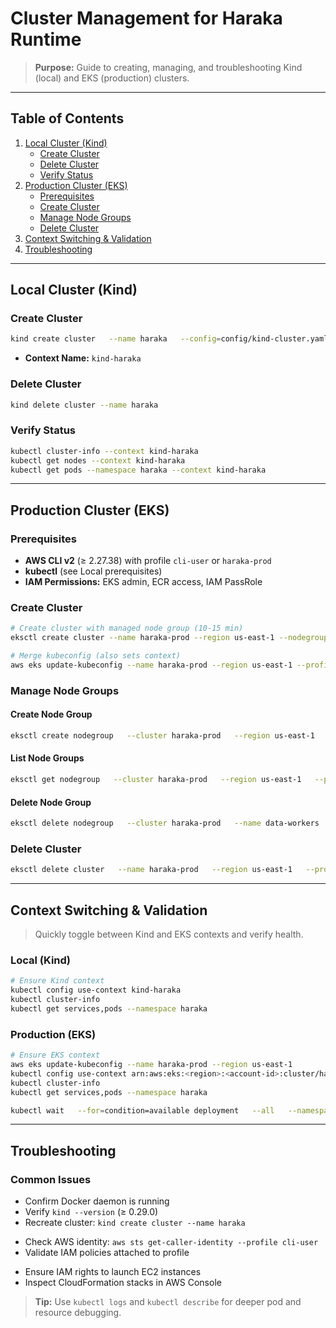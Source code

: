 # Cluster Management for Haraka Runtime

> **Purpose:** Guide to creating, managing, and troubleshooting Kind (local) and EKS (production) clusters.

---

## Table of Contents

1. [Local Cluster (Kind)](#local-cluster-kind)
   - [Create Cluster](#create-cluster)
   - [Delete Cluster](#delete-cluster)
   - [Verify Status](#verify-status)
2. [Production Cluster (EKS)](#production-cluster-eks)
   - [Prerequisites](#prerequisites)
   - [Create Cluster](#create-cluster-1)
   - [Manage Node Groups](#manage-node-groups)
   - [Delete Cluster](#delete-cluster-1)
3. [Context Switching & Validation](#context-switching--validation)
4. [Troubleshooting](#troubleshooting)

---

## Local Cluster (Kind)

### Create Cluster

```bash
kind create cluster   --name haraka   --config=config/kind-cluster.yaml  # annotated Kind config
```

- **Context Name:** `kind-haraka`

### Delete Cluster

```bash
kind delete cluster --name haraka
```

### Verify Status

```bash
kubectl cluster-info --context kind-haraka
kubectl get nodes --context kind-haraka
kubectl get pods --namespace haraka --context kind-haraka
```

---

## Production Cluster (EKS)

### Prerequisites

- **AWS CLI v2** (≥ 2.27.38) with profile `cli-user` or `haraka-prod`
- **kubectl** (see Local prerequisites)
- **IAM Permissions:** EKS admin, ECR access, IAM PassRole

### Create Cluster

```bash
# Create cluster with managed node group (10-15 min)
eksctl create cluster --name haraka-prod --region us-east-1 --nodegroup-name linux-nodes --node-type t2.micro --nodes 1 --managed

# Merge kubeconfig (also sets context)
aws eks update-kubeconfig --name haraka-prod --region us-east-1 --profile haraka-prod-user
```

### Manage Node Groups

#### Create Node Group

```bash
eksctl create nodegroup   --cluster haraka-prod   --region us-east-1   --profile cli-user   --name data-workers   --nodes 3   --node-type m5.xlarge   --managed
```

#### List Node Groups

```bash
eksctl get nodegroup   --cluster haraka-prod   --region us-east-1   --profile cli-user
```

#### Delete Node Group

```bash
eksctl delete nodegroup   --cluster haraka-prod   --name data-workers   --region us-east-1   --profile cli-user
```

### Delete Cluster

```bash
eksctl delete cluster   --name haraka-prod   --region us-east-1   --profile cli-user
```

---

## Context Switching & Validation

> Quickly toggle between Kind and EKS contexts and verify health.

### Local (Kind)

```bash
# Ensure Kind context
kubectl config use-context kind-haraka
kubectl cluster-info
kubectl get services,pods --namespace haraka
```

### Production (EKS)

```bash
# Ensure EKS context
aws eks update-kubeconfig --name haraka-prod --region us-east-1
kubectl config use-context arn:aws:eks:<region>:<account-id>:cluster/haraka-prod
kubectl	cluster-info
kubectl get services,pods --namespace haraka
```

```bash
kubectl wait   --for=condition=available deployment   --all   --namespace haraka   --timeout=120s
```

---

## Troubleshooting

### Common Issues

- Confirm Docker daemon is running
- Verify `kind --version` (≥ 0.29.0)
- Recreate cluster: `kind create cluster --name haraka`

* Check AWS identity: `aws sts get-caller-identity --profile cli-user`
* Validate IAM policies attached to profile

- Ensure IAM rights to launch EC2 instances
- Inspect CloudFormation stacks in AWS Console

> **Tip:** Use `kubectl logs` and `kubectl describe` for deeper pod and resource debugging.
